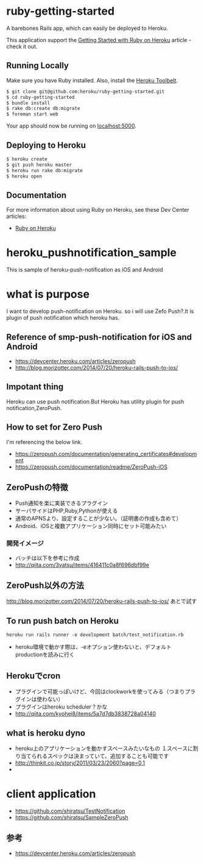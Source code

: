 # ruby-getting-started

A barebones Rails app, which can easily be deployed to Heroku.

This application support the [Getting Started with Ruby on Heroku](https://devcenter.heroku.com/articles/getting-started-with-ruby) article - check it out.

## Running Locally

Make sure you have Ruby installed.  Also, install the [Heroku Toolbelt](https://toolbelt.heroku.com/).

```sh
$ git clone git@github.com:heroku/ruby-getting-started.git
$ cd ruby-getting-started
$ bundle install
$ rake db:create db:migrate
$ foreman start web
```

Your app should now be running on [localhost:5000](http://localhost:5000/).

## Deploying to Heroku

```sh
$ heroku create
$ git push heroku master
$ heroku run rake db:migrate
$ heroku open
```

## Documentation

For more information about using Ruby on Heroku, see these Dev Center articles:

- [Ruby on Heroku](https://devcenter.heroku.com/categories/ruby)


# heroku_pushnotification_sample
This is sample of heroku-push-notification as iOS and Android

# what is purpose
I want to develop push-notification on Heroku.
so i will use Zefo Push?.It is plugin of push notification which heroku has.

## Reference of smp-push-notification for iOS and Android
* https://devcenter.heroku.com/articles/zeropush
* http://blog.morizotter.com/2014/07/20/heroku-rails-push-to-ios/

## Impotant thing
Heroku can use push notification.But Heroku has utility plugin for push notification,ZeroPush.

## How to set for Zero Push

I'm referencing the below link.
* https://zeropush.com/documentation/generating_certificates#development
* https://zeropush.com/documentation/readme/ZeroPush-iOS

## ZeroPushの特徴
* Push通知を楽に実装できるプラグイン
* サーバサイドはPHP,Ruby,Pythonが使える
* 通常のAPNSより、設定することが少ない。（証明書の作成も含めて）
* Android、iOSと複数アプリケーション同時にセット可能みたい

### 開発イメージ
* バッチは以下を参考に作成
* http://qiita.com/3yatsu/items/416411c0a8f696dbf99e

## ZeroPush以外の方法
http://blog.morizotter.com/2014/07/20/heroku-rails-push-to-ios/
あとで試す

## To run push batch on Heroku
```
heroku run rails runner -e development batch/test_notification.rb
```
* heroku環境で動かす際は、-eオプション使わないと、デフォルトproductionを読みに行く

 
## Herokuでcron
* プラグインで可能っぽいけど、今回はclockworkを使ってみる（つまりプラグインは使わない）
* プラグインはheroku scheduler？かな
* http://qiita.com/kyohei8/items/5a7d7db3838728a04140


## what is heroku dyno
* heroku上のアプリケーションを動かすスペースみたいなもの
１スペースに割り当てられるスペックは決まっていて、追加することも可能です
* http://thinkit.co.jp/story/2011/03/23/2060?page=0,1
* 

# client application
* https://github.com/shiratsu/TestNotification
* https://github.com/shiratsu/SampleZeroPush

## 参考
* https://devcenter.heroku.com/articles/zeropush

